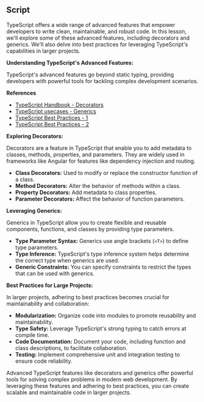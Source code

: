 ## Script

TypeScript offers a wide range of advanced features that empower developers to write clean, maintainable, and robust code. In this lesson, we'll explore some of these advanced features, including decorators and generics. We'll also delve into best practices for leveraging TypeScript's capabilities in larger projects.

**Understanding TypeScript's Advanced Features:**

TypeScript's advanced features go beyond static typing, providing developers with powerful tools for tackling complex development scenarios.

**References**

- [TypeScript Handbook - Decorators](https://www.typescriptlang.org/docs/handbook/decorators.html)
- [TypeScript usecases - Generics](https://www.digitalocean.com/community/tutorials/how-to-use-generics-in-typescript)
- [TypeScript Best Practices - 1](https://docs.aws.amazon.com/prescriptive-guidance/latest/best-practices-cdk-typescript-iac/typescript-best-practices.html)
- [TypeScript Best Practices - 2](https://google.github.io/styleguide/tsguide.html)

**Exploring Decorators:**

Decorators are a feature in TypeScript that enable you to add metadata to classes, methods, properties, and parameters. They are widely used in frameworks like Angular for features like dependency injection and routing.

- **Class Decorators:** Used to modify or replace the constructor function of a class.
- **Method Decorators:** Alter the behavior of methods within a class.
- **Property Decorators:** Add metadata to class properties.
- **Parameter Decorators:** Affect the behavior of function parameters.

**Leveraging Generics:**

Generics in TypeScript allow you to create flexible and reusable components, functions, and classes by providing type parameters.

- **Type Parameter Syntax:** Generics use angle brackets (`<T>`) to define type parameters.
- **Type Inference:** TypeScript's type inference system helps determine the correct type when generics are used.
- **Generic Constraints:** You can specify constraints to restrict the types that can be used with generics.

**Best Practices for Large Projects:**

In larger projects, adhering to best practices becomes crucial for maintainability and collaboration:

- **Modularization:** Organize code into modules to promote reusability and maintainability.
- **Type Safety:** Leverage TypeScript's strong typing to catch errors at compile time.
- **Code Documentation:** Document your code, including function and class descriptions, to facilitate collaboration.
- **Testing:** Implement comprehensive unit and integration testing to ensure code reliability.

Advanced TypeScript features like decorators and generics offer powerful tools for solving complex problems in modern web development. By leveraging these features and adhering to best practices, you can create scalable and maintainable code in larger projects.
